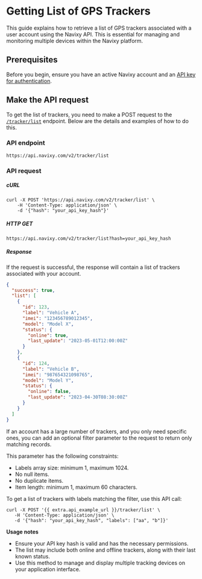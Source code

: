# Getting List of GPS Trackers

This guide explains how to retrieve a list of GPS trackers associated with a user account using the Navixy API. This is essential for managing and monitoring multiple devices within the Navixy platform.
## Prerequisites

Before you begin, ensure you have an active Navixy account and an [API key for authentication](../../getting-started/authentication.md). 

## Make the API request

To get the list of trackers, you need to make a POST request to the [`/tracker/list`](../../resources/tracking/tracker/index.md) endpoint. Below are the details and examples of how to do this.  

### API endpoint

`https://api.navixy.com/v2/tracker/list`

### API request
##### cURL

```
curl -X POST 'https://api.navixy.com/v2/tracker/list' \
	-H 'Content-Type: application/json' \
	-d '{"hash": "your_api_key_hash"}'
```

##### HTTP GET

```
https://api.navixy.com/v2/tracker/list?hash=your_api_key_hash
```


##### Response

If the request is successful, the response will contain a list of trackers associated with your account.

```json
{
  "success": true,
  "list": [
    {
      "id": 123,
      "label": "Vehicle A",
      "imei": "123456789012345",
      "model": "Model X",
      "status": {
        "online": true,
        "last_update": "2023-05-01T12:00:00Z"
      }
    },
    {
      "id": 124,
      "label": "Vehicle B",
      "imei": "987654321098765",
      "model": "Model Y",
      "status": {
        "online": false,
        "last_update": "2023-04-30T08:30:00Z"
      }
    }
  ]
}
```  

If an account has a large number of trackers, and you only need specific ones, you can add an optional filter parameter to the request to return only matching records.

This parameter has the following constraints:

* Labels array size: minimum 1, maximum 1024.
* No null items.
* No duplicate items.
* Item length: minimum 1, maximum 60 characters.

To get a list of trackers with labels matching the filter, use this API call:

```
curl -X POST '{{ extra.api_example_url }}/tracker/list' \
   -H 'Content-Type: application/json' \
   -d '{"hash": "your_api_key_hash", "labels": ["aa", "b"]}'
```

**Usage notes**

- Ensure your API key hash is valid and has the necessary permissions.
- The list may include both online and offline trackers, along with their last known status.
- Use this method to manage and display multiple tracking devices on your application interface.